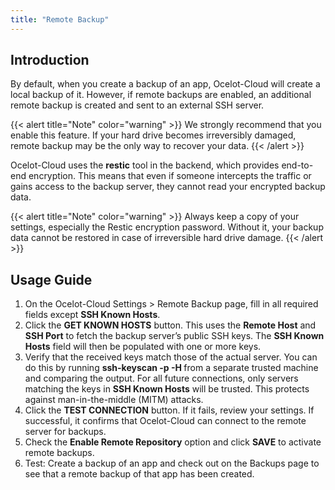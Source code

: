 ```yaml
---
title: "Remote Backup"
---
```


## Introduction

By default, when you create a backup of an app, Ocelot-Cloud will create a local backup of it. However, if remote backups are enabled, an additional remote backup is created and sent to an external SSH server.

{{< alert title="Note" color="warning" >}}
We strongly recommend that you enable this feature. If your hard drive becomes irreversibly damaged, remote backup may be the only way to recover your data.
{{< /alert >}}

Ocelot-Cloud uses the **restic** tool in the backend, which provides end-to-end encryption. This means that even if someone intercepts the traffic or gains access to the backup server, they cannot read your encrypted backup data.

{{< alert title="Note" color="warning" >}}
Always keep a copy of your settings, especially the Restic encryption password. Without it, your backup data cannot be restored in case of irreversible hard drive damage.
{{< /alert >}}

## Usage Guide

1. On the Ocelot-Cloud Settings > Remote Backup page, fill in all required fields except **SSH Known Hosts**.
1. Click the **GET KNOWN HOSTS** button. This uses the **Remote Host** and **SSH Port** to fetch the backup server’s public SSH keys. The **SSH Known Hosts** field will then be populated with one or more keys.
1. Verify that the received keys match those of the actual server. You can do this by running **ssh-keyscan -p <port> -H <host>** from a separate trusted machine and comparing the output. For all future connections, only servers matching the keys in **SSH Known Hosts** will be trusted. This protects against man-in-the-middle (MITM) attacks.
1. Click the **TEST CONNECTION** button. If it fails, review your settings. If successful, it confirms that Ocelot-Cloud can connect to the remote server for backups.
1. Check the **Enable Remote Repository** option and click **SAVE** to activate remote backups.
1. Test: Create a backup of an app and check out on the Backups page to see that a remote backup of that app has been created.
